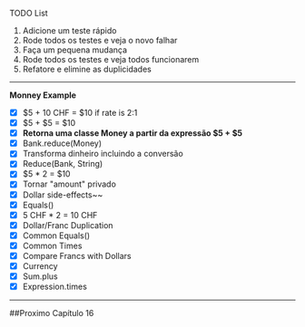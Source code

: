 TODO List
1. Adicione um teste rápido
2. Rode todos os testes e veja o novo falhar
3. Faça um pequena mudança
4. Rode todos os testes e veja todos funcionarem
5. Refatore e elimine as duplicidades



---
**Monney Example**
- [x] $5 + 10 CHF = $10 if rate is 2:1
- [x] $5 + $5 = $10
- [x] **Retorna uma classe Money a partir da expressão $5 + $5** 
- [x] Bank.reduce(Money)
- [x] Transforma dinheiro incluindo a conversão 
- [x] Reduce(Bank, String)
- [x] $5 * 2 = $10
- [x] Tornar "amount" privado
- [x] Dollar side-effects~~
- [x] Equals()
- [x] 5 CHF * 2 = 10 CHF
- [X] Dollar/Franc Duplication
- [x] Common Equals()
- [X] Common Times
- [x] Compare Francs with Dollars
- [x] Currency
- [x] Sum.plus
- [x] Expression.times

---
##Proximo Capítulo 16
